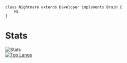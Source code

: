 ```
class Nightmare extends Developer implements Brain {
    Hi
}
```
# Stats
![Stats](https://github-readme-stats.vercel.app/api?username=NightmareXDev&show_icons=true&theme=vue)  
[![Top Langs](https://github-readme-stats.vercel.app/api/top-langs/?username=NightmareXDev&theme=vue)](https://github.com/NightmareXDev)                                       
